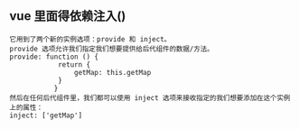 ## vue 里面得依赖注入()
    它用到了两个新的实例选项：provide 和 inject。
    provide 选项允许我们指定我们想要提供给后代组件的数据/方法。
    provide: function () {
                return {
                    getMap: this.getMap
                }
               }
    然后在任何后代组件里，我们都可以使用 inject 选项来接收指定的我们想要添加在这个实例上的属性：
    inject: ['getMap']
    